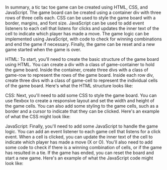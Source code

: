 In summary, a tic tac toe game can be created using HTML, CSS, and JavaScript. The game board can be created using a container div with three rows of three cells each. CSS can be used to style the game board with a border, margins, and font size. JavaScript can be used to add event listeners to each cell that listens for clicks and updates the inner text of the cell to indicate which player has made a move. The game logic can be implemented using JavaScript, with code to check for winning combinations and end the game if necessary. Finally, the game can be reset and a new game started when the game is over.


HTML:
To start, you'll need to create the basic structure of the game board using HTML. You can create a div with a class of game-container to hold the game board. Inside the container, create three divs with a class of game-row to represent the rows of the game board. Inside each row div, create three divs with a class of game-cell to represent the individual cells of the game board. Here's what the HTML structure looks like:

CSS:
Next, you'll need to add some CSS to style the game board. You can use flexbox to create a responsive layout and set the width and height of the game cells. You can also add some styling to the game cells, such as a border and a cursor to indicate that they can be clicked. Here's an example of what the CSS might look like:

JavaScript:
Finally, you'll need to add some JavaScript to handle the game logic. You can add an event listener to each game cell that listens for a click event. When a cell is clicked, you can update the inner text of the cell to indicate which player has made a move (X or O). You'll also need to add some code to check if there is a winning combination of cells, or if the game has resulted in a tie. If the game has ended, you can reset the board and start a new game. Here's an example of what the JavaScript code might look like:
